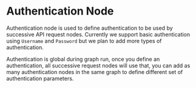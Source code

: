 # Authentication Node

Authentication node is used to define authentication to be used by successive API request nodes. Currently we support basic authentication using `Username` and `Password` but we plan to add more types of authentication.

Authentication is global during graph run, once you define an authentication, all successive request nodes will use that, you can add as many authentication nodes in the same graph to define different set of authentication parameters.
